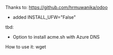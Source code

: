 Thanks to: https://github.com/hrmuwanika/odoo
- added INSTALL_UFW="False"

tbd:
- Option to install acme.sh with Azure DNS

How to use it:
wget
